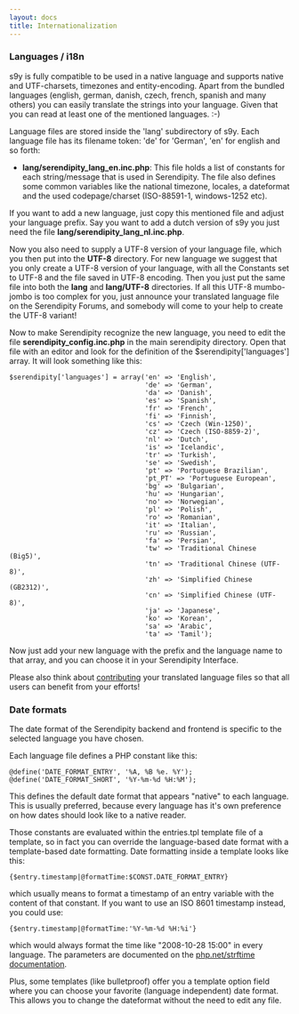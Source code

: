 ```yaml
---
layout: docs
title: Internationalization
---
```


### Languages / i18n

s9y is fully compatible to be used in a native language and supports native and UTF-charsets, timezones and entity-encoding. Apart from the bundled languages (english, german, danish, czech, french, spanish and many others) you can easily translate the strings into your language. Given that you can read at least one of the mentioned languages. :-)

Language files are stored inside the 'lang' subdirectory of s9y. Each language file has its filename token: 'de' for 'German', 'en' for english and so forth:

*  **lang/serendipity\_lang\_en.inc.php**: This file holds a list of constants for each string/message that is used in Serendipity. The file also defines some common variables like the national timezone, locales, a dateformat and the used codepage/charset (ISO-88591-1, windows-1252 etc).

If you want to add a new language, just copy this mentioned file and adjust your language prefix. Say you want to add a dutch version of s9y you just need the file **lang/serendipity\_lang\_nl.inc.php**.

Now you also need to supply a UTF-8 version of your language file, which you then put into the **UTF-8** directory. For new language we suggest that you only create a UTF-8 version of your language, with all the Constants set to UTF-8 and the file saved in UTF-8 encoding. Then you just put the same file into both the **lang** and **lang/UTF-8** directories. If all this UTF-8 mumbo-jombo is too complex for you, just announce your translated language file on the Serendipity Forums, and somebody will come to your help to create the UTF-8 variant!

Now to make Serendipity recognize the new language, you need to edit the file **serendipity\_config.inc.php** in the main serendipity directory. Open that file with an editor and look for the definition of the \$serendipity['languages'] array. It will look something like this:

    $serendipity['languages'] = array('en' => 'English',
                                      'de' => 'German',
                                      'da' => 'Danish',
                                      'es' => 'Spanish',
                                      'fr' => 'French',
                                      'fi' => 'Finnish',
                                      'cs' => 'Czech (Win-1250)',
                                      'cz' => 'Czech (ISO-8859-2)',
                                      'nl' => 'Dutch',
                                      'is' => 'Icelandic',
                                      'tr' => 'Turkish',
                                      'se' => 'Swedish',
                                      'pt' => 'Portuguese Brazilian',
                                      'pt_PT' => 'Portuguese European',
                                      'bg' => 'Bulgarian',
                                      'hu' => 'Hungarian',
                                      'no' => 'Norwegian',
                                      'pl' => 'Polish',
                                      'ro' => 'Romanian',
                                      'it' => 'Italian',
                                      'ru' => 'Russian',
                                      'fa' => 'Persian',
                                      'tw' => 'Traditional Chinese (Big5)',
                                      'tn' => 'Traditional Chinese (UTF-8)',
                                      'zh' => 'Simplified Chinese (GB2312)',
                                      'cn' => 'Simplified Chinese (UTF-8)',
                                      'ja' => 'Japanese',
                                      'ko' => 'Korean',
                                      'sa' => 'Arabic',
                                      'ta' => 'Tamil');

Now just add your new language with the prefix and the language name to that array, and you can choose it in your Serendipity Interface.

Please also think about [contributing](/docs/contributing/index.html) your translated language files so that all users can benefit from your efforts!

### Date formats

The date format of the Serendipity backend and frontend is specific to the selected language you have chosen.

Each language file defines a PHP constant like this:

    @define('DATE_FORMAT_ENTRY', '%A, %B %e. %Y');
    @define('DATE_FORMAT_SHORT', '%Y-%m-%d %H:%M');

This defines the default date format that appears "native" to each language. This is usually preferred, because every language has it's own preference on how dates should look like to a native reader.

Those constants are evaluated within the entries.tpl template file of a template, so in fact you can override the language-based date format with a template-based date formatting. Date formatting inside a template looks like this:

    {$entry.timestamp|@formatTime:$CONST.DATE_FORMAT_ENTRY}

which usually means to format a timestamp of an entry variable with the content of that constant. If you want to use an ISO 8601 timestamp instead, you could use:

    {$entry.timestamp|@formatTime:'%Y-%m-%d %H:%i'}

which would always format the time like "2008-10-28 15:00" in every language. The parameters are documented on the [php.net/strftime documentation](http://php.net/strftime).

Plus, some templates (like bulletproof) offer you a template option field where you can choose your favorite (language independent) date format. This allows you to change the dateformat without the need to edit any file.
